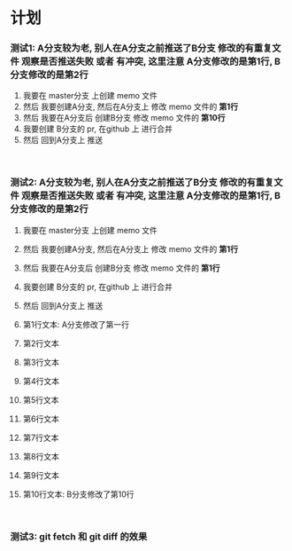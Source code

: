 # 计划

### 测试1: A分支较为老, 别人在A分支之前推送了B分支 修改的有重复文件 观察是否推送失败 或者 有冲突, 这里注意 A分支修改的是第1行, B分支修改的是第2行

1. 我要在 master分支 上创建 memo 文件
2. 然后 我要创建A分支, 然后在A分支上 修改 memo 文件的 **第1行**
3. 然后 我要在A分支后 创建B分支 修改 memo 文件的 **第10行**
4. 我要创建 B分支的 pr, 在github 上 进行合并
5. 然后 回到A分支上 推送

<br>

### 测试2: A分支较为老, 别人在A分支之前推送了B分支 修改的有重复文件 观察是否推送失败 或者 有冲突, 这里注意 A分支修改的是第1行, B分支修改的是第2行
1. 我要在 master分支 上创建 memo 文件
2. 然后 我要创建A分支, 然后在A分支上 修改 memo 文件的 **第1行**
3. 然后 我要在A分支后 创建B分支 修改 memo 文件的 **第1行**
4. 我要创建 B分支的 pr, 在github 上 进行合并
5. 然后 回到A分支上 推送

1. 第1行文本: A分支修改了第一行
2. 第2行文本
3. 第3行文本
4. 第4行文本
5. 第5行文本
6. 第6行文本
7. 第7行文本
8. 第8行文本
9. 第9行文本
10. 第10行文本: B分支修改了第10行

<br>

### 测试3: git fetch 和 git diff 的效果

